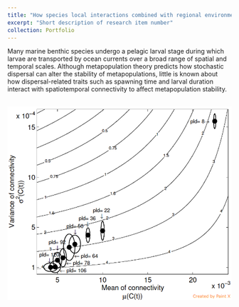 ```yaml
---
title: "How species local interactions combined with regional environmentally forced dispersal shape the growth, stability and persistence of metapopulations?"
excerpt: "Short description of research item number"
collection: Portfolio
---
```


Many marine benthic species undergo a pelagic larval stage during which larvae are transported by ocean currents over a broad range of spatial and temporal scales. Although metapopulation theory predicts how stochastic dispersal can alter the stability of metapopulations, little is known about how dispersal-related traits such as spawning time and larval duration interact with spatiotemporal connectivity to affect metapopulation stability. 


<br/><img src='/images/Pic1.png'>
